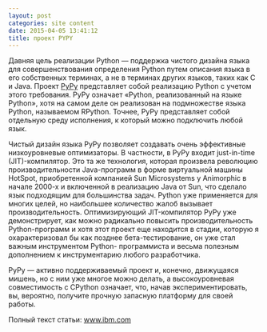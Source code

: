 ```yaml
---
layout: post
categories: site content
date: 2015-04-05 13:41:12
title: проект PYPY
---
```

<p>Давняя цель реализации Python ― поддержка чистого дизайна языка для совершенствования 
определения Python путем описания языка в его собственных терминах, а не в терминах других 
языков, таких как C и Java. Проект <a href="http://pypy.org/" target="_blank">PyPy</a> представляет 
собой реализацию Python с учетом этого требования. PyPy означает «Python, реализованный на 
языке Python», хотя на самом деле он реализован на подмножестве языка Python, называемом 
RPython. Точнее, PyPy представляет собой отдельную среду исполнения, к который можно 
подключить любой язык.</p>

<p>Чистый дизайн языка PyPy позволяет создавать очень эффективные низкоуровневые 
оптимизаторы. В частности, в PyPy входит just-in-time (JIT)-компилятор. Это та же технология, 
которая произвела революцию производительности Java-программ в форме виртуальной машины 
HotSpot, приобретенной компанией Sun Microsystems у Animorphic в начале 2000-х и включенной 
в реализацию Java от Sun, что сделало язык подходящим для большинства задач. Python уже 
применяется для многих целей, но наибольшее количество жалоб вызывает производительность. 
Оптимизирующий JIT-компилятор PyPy уже демонстрирует, как можно радикально повысить 
производительность Python-программ и хотя этот проект еще находится в стадии, которую я 
охарактеризовал бы как позднее бета-тестирование, он уже стал важным инструментом Python-
программиста и весьма полезным дополнением к инструментарию любого разработчика.</p>

<p>PyPy ― активно поддерживаемый проект и, конечно, движущаяся мишень, но с  ним уже 
многое можно делать, а высокоуровневая совместимость с CPython  означает, что, начав 
экспериментировать, вы, вероятно, получите прочную  запасную платформу для своей 
работы.</p>

<p>Полный текст статьи: <a href="http://www.ibm.com/developerworks/ru/library/os-pypy-
intro/">www.ibm.com</a></p>


